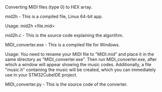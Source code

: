 Converting MIDI files (type 0) to HEX array.

mid2h - This is a compiled file, Linux 64-bit app.

Usage: mid2h <file.mid>

mid2h.c - This is the source code explaining the algorithm.

MIDI_converter.exe - This is a compiled file for Windows.

Usage: You need to rename your MIDI file to "MIDI.mid" and place it in the same directory as "MIDI_converter.exe". Then run MIDI_converter.exe, after which a window will appear showing the music codes. Additionally, a file "music.h" containing the music will be created, which you can immediately use in your STM32CubeIDE project.

MIDI_converter.py - This is the source code of the converter.
